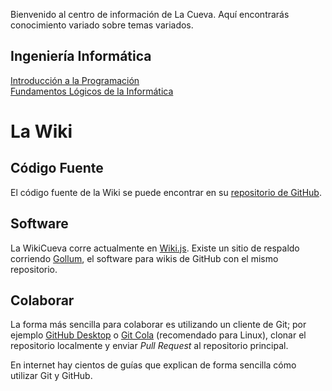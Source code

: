 <!-- TITLE: WikiCueva -->
<!-- SUBTITLE: Información variada sobre temas variados -->

Bienvenido al centro de información de La Cueva. Aquí encontrarás conocimiento variado sobre temas variados.

## Ingeniería Informática

[Introducción a la Programación](/ip)  
[Fundamentos Lógicos de la Informática](/fli)

# La Wiki

## Código Fuente

El código fuente de la Wiki se puede encontrar en su [repositorio de GitHub](https://github.com/PabloClon/wikicueva).

## Software

La WikiCueva corre actualmente en [Wiki.js](https://github.com/Requarks/wiki). Existe un sitio de respaldo corriendo [Gollum](https://github.com/gollum/gollum), el software para wikis de GitHub con el mismo repositorio.

## Colaborar

La forma más sencilla para colaborar es utilizando un cliente de Git; por ejemplo [GitHub Desktop](https://desktop.github.com/) o [Git Cola](https://git-cola.github.io/) (recomendado para Linux), clonar el repositorio localmente y enviar *Pull Request* al repositorio principal.

En internet hay cientos de guías que explican de forma sencilla cómo utilizar Git y GitHub.
